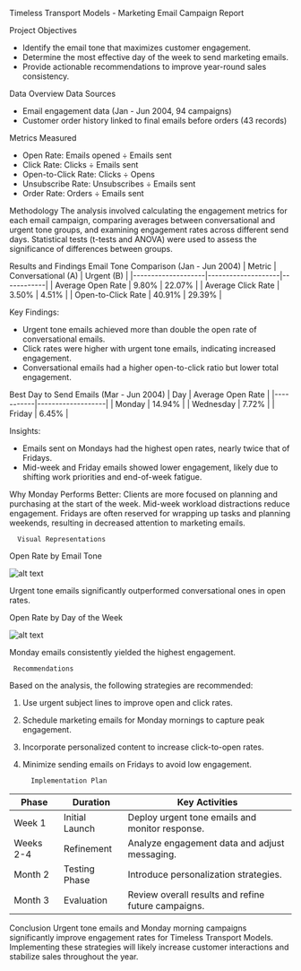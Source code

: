  Timeless Transport Models - Marketing Email Campaign Report 

 Project Objectives
- Identify the email tone that maximizes customer engagement.
- Determine the most effective day of the week to send marketing emails.
- Provide actionable recommendations to improve year-round sales consistency.

 Data Overview
 Data Sources
- Email engagement data (Jan - Jun 2004, 94 campaigns)
- Customer order history linked to final emails before orders (43 records)

 Metrics Measured
- Open Rate: Emails opened ÷ Emails sent  
- Click Rate: Clicks ÷ Emails sent  
- Open-to-Click Rate: Clicks ÷ Opens  
- Unsubscribe Rate: Unsubscribes ÷ Emails sent  
- Order Rate: Orders ÷ Emails sent  

 Methodology
The analysis involved calculating the engagement metrics for each email campaign, comparing averages between conversational and urgent tone groups, and examining engagement rates across different send days. Statistical tests (t-tests and ANOVA) were used to assess the significance of differences between groups.

Results and Findings
 Email Tone Comparison (Jan - Jun 2004)
| Metric             | Conversational (A) | Urgent (B) |
|--------------------|--------------------|------------|
| Average Open Rate  | 9.80%               | 22.07%     |
| Average Click Rate | 3.50%               | 4.51%      |
| Open-to-Click Rate | 40.91%              | 29.39%     |

Key Findings:
- Urgent tone emails achieved more than double the open rate of conversational emails.
- Click rates were higher with urgent tone emails, indicating increased engagement.
- Conversational emails had a higher open-to-click ratio but lower total engagement.

 Best Day to Send Emails (Mar - Jun 2004)
| Day       | Average Open Rate |
|-----------|-------------------|
| Monday    | 14.94%            |
| Wednesday | 7.72%             |
| Friday    | 6.45%             |

Insights:
- Emails sent on Mondays had the highest open rates, nearly twice that of Fridays.
- Mid-week and Friday emails showed lower engagement, likely due to shifting work priorities and end-of-week fatigue.

Why Monday Performs Better:
Clients are more focused on planning and purchasing at the start of the week.
 Mid-week workload distractions reduce engagement.
Fridays are often reserved for wrapping up tasks and planning weekends, resulting in decreased attention to marketing emails.

      Visual Representations
 Open Rate by Email Tone

 ![alt text](image.png)

Urgent tone emails significantly outperformed conversational ones in open rates.

 Open Rate by Day of the Week

 ![alt text](image-1.png)

Monday emails consistently yielded the highest engagement.

     Recommendations
Based on the analysis, the following strategies are recommended:
1. Use urgent subject lines to improve open and click rates.
2. Schedule marketing emails for Monday mornings to capture peak engagement.
3. Incorporate personalized content to increase click-to-open rates.
4. Minimize sending emails on Fridays to avoid low engagement.

         Implementation Plan
| Phase         | Duration       | Key Activities                      |
|---------------|----------------|-------------------------------------|
| Week 1        | Initial Launch | Deploy urgent tone emails and monitor response. |
| Weeks 2-4     | Refinement     | Analyze engagement data and adjust messaging.   |
| Month 2       | Testing Phase  | Introduce personalization strategies.           |
| Month 3       | Evaluation     | Review overall results and refine future campaigns. |

         
 Conclusion
Urgent tone emails and Monday morning campaigns significantly improve engagement rates for Timeless Transport Models. Implementing these strategies will likely increase customer interactions and stabilize sales throughout the year.



